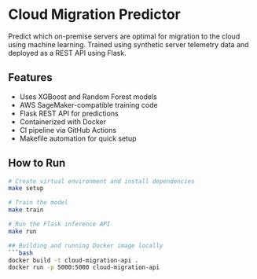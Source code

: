 # Cloud Migration Predictor

Predict which on-premise servers are optimal for migration to the cloud using machine learning. Trained using synthetic server telemetry data and deployed as a REST API using Flask.

## Features
- Uses XGBoost and Random Forest models
- AWS SageMaker-compatible training code
- Flask REST API for predictions
- Containerized with Docker
- CI pipeline via GitHub Actions
- Makefile automation for quick setup

## How to Run
```bash
# Create virtual environment and install dependencies
make setup

# Train the model
make train

# Run the Flask inference API
make run

## Building and running Docker image locally
```bash
docker build -t cloud-migration-api .
docker run -p 5000:5000 cloud-migration-api
